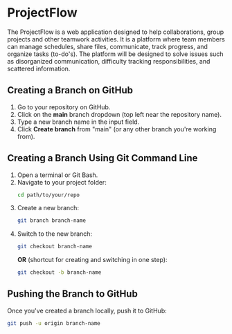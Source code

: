 # ProjectFlow
The ProjectFlow is a web application designed to help collaborations, group projects and other teamwork activities. It is a platform where team members can manage schedules, share files, communicate, track progress, and organize tasks (to-do's). The platform will be designed to solve issues such as disorganized communication, difficulty tracking responsibilities, and scattered information.

## Creating a Branch on GitHub
1. Go to your repository on GitHub.
2. Click on the **main** branch dropdown (top left near the repository name).
3. Type a new branch name in the input field.
4. Click **Create branch** from "main" (or any other branch you're working from).

## Creating a Branch Using Git Command Line
1. Open a terminal or Git Bash.
2. Navigate to your project folder:
   ```sh
   cd path/to/your/repo
   ```
3. Create a new branch:
   ```sh
   git branch branch-name
   ```
4. Switch to the new branch:
   ```sh
   git checkout branch-name
   ```
   **OR** (shortcut for creating and switching in one step):
   ```sh
   git checkout -b branch-name
   ```

## Pushing the Branch to GitHub
Once you've created a branch locally, push it to GitHub:
```sh
git push -u origin branch-name
```

